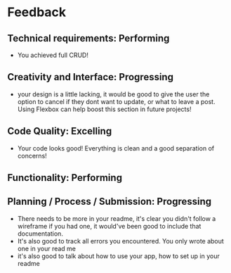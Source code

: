 # Feedback

## Technical requirements: Performing
* You achieved full CRUD!
  
## Creativity and Interface: Progressing
* your design is a little lacking, it would be good to give the user the option to cancel if they dont want to update, or what to leave a post. Using Flexbox can help boost this section in future projects!

## Code Quality: Excelling
* Your code looks good! Everything is clean and a good separation of concerns!

## Functionality: Performing 


## Planning / Process / Submission: Progressing
* There needs to be more in your readme, it's clear you didn't follow a wireframe if you had one, it would've been good to include that documentation.
* It's also good to track all errors you encountered. You only wrote about one in your read me
* it's also good to talk about how to use your app, how to set up in your readme